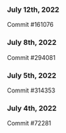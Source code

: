 ### July 12th, 2022

Commit #161076

### July 8th, 2022

Commit #294081

### July 5th, 2022

Commit #314353


### July 4th, 2022

Commit #72281
